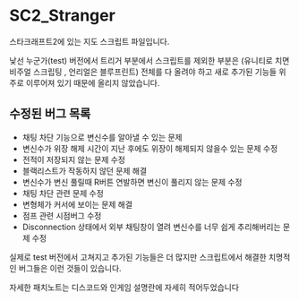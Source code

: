 # SC2_Stranger

스타크래프트2에 있는 지도 스크립트 파일입니다.

낯선 누군가(test) 버전에서 트리거 부분에서 스크립트를 제외한 부분은 (유니티로 치면 비주얼 스크립팅 , 언리얼은 블루프린트)
전체를 다 올려야 하고 새로 추가된 기능들 위주로 이루어져 있기 때문에 올리지 않았습니다.

## 수정된 버그 목록

- 채팅 차단 기능으로 변신수를 알아낼 수 있는 문제
- 변신수가 위장 해제 시간이 지난 후에도 위장이 해제되지 않을수 있는 문제 수정
- 전적이 저장되지 않는 문제 수정
- 블랙리스트가 작동하지 않던 문제 해결
- 변신수가 변신 풀릴때 R버튼 연발하면 변신이 풀리지 않는 문제 수정
- 채팅 차단 관련 문제 수정
- 변형체가 커서에 보이는 문제 해결
- 점프 관련 시점버그 수정
- Disconnection 상태에서 외부 채팅창이 열려 변신수를 너무 쉽게 추리해버리는 문제 수정


실제로 test 버전에서 고쳐지고 추가된 기능들은 더 많지만 스크립트에서 해결한 치명적인 버그들은 이런 것들이 있습니다.

자세한 패치노트는 디스코드와 인게임 설명란에 자세히 적어두었습니다
